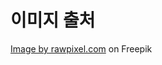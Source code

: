 # 이미지 출처
<a href="https://www.freepik.com/free-vector/illustration-touch-screen-hands-gesture-thin-line_2802622.htm#query=hand&position=48&from_view=search&track=sph">Image by rawpixel.com</a> on Freepik
